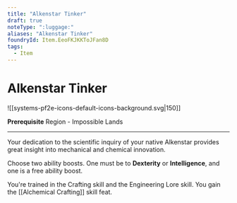 ```yaml
---
title: "Alkenstar Tinker"
draft: true
noteType: ":luggage:"
aliases: "Alkenstar Tinker"
foundryId: Item.EeoFKJKKToJFan8D
tags:
  - Item
---
```


# Alkenstar Tinker
![[systems-pf2e-icons-default-icons-background.svg|150]]

**Prerequisite** Region - Impossible Lands

* * *

Your dedication to the scientific inquiry of your native Alkenstar provides great insight into mechanical and chemical innovation.

Choose two ability boosts. One must be to **Dexterity** or **Intelligence**, and one is a free ability boost.

You're trained in the Crafting skill and the Engineering Lore skill. You gain the [[Alchemical Crafting]] skill feat.
